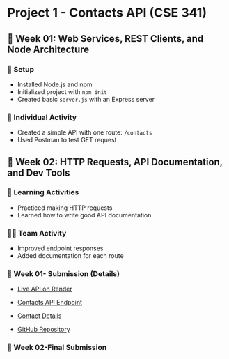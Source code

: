 # Project 1 - Contacts API (CSE 341)

## 📅 Week 01: Web Services, REST Clients, and Node Architecture

### 🔧 Setup

- Installed Node.js and npm
- Initialized project with `npm init`
- Created basic `server.js` with an Express server

### 🧪 Individual Activity

- Created a simple API with one route: `/contacts`
- Used Postman to test GET request

## 📅 Week 02: HTTP Requests, API Documentation, and Dev Tools

### 📖 Learning Activities

- Practiced making HTTP requests
- Learned how to write good API documentation

### 🧑‍💻 Team Activity

- Improved endpoint responses
- Added documentation for each route

### 🚀  Week 01- Submission (Details)

- [Live API on Render](https://cse341-v3b9.onrender.com/)
- [Contacts API Endpoint](https://cse341-v3b9.onrender.com/contacts)
- [Contact Details](https://cse341-v3b9.onrender.com/contacts/67d3b0be74022c5eccc180cf)

- [GitHub Repository](https://github.com/desivar/cse341)

### 🚀  Week 02-Final Submission

